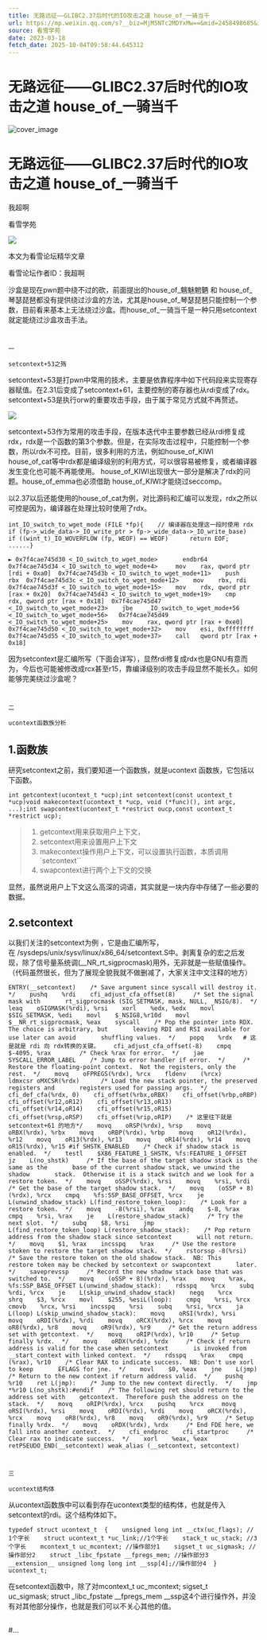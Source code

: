 ```yaml
---
title: 无路远征——GLIBC2.37后时代的IO攻击之道 house_of_一骑当千
url: https://mp.weixin.qq.com/s?__biz=MjM5NTc2MDYxMw==&mid=2458498685&idx=1&sn=2a422ec7d8df18d4a00a08ae00d6bcf9&chksm=b18e86f786f90fe1ee9a94f9d71e76900091e6d7f9ba8f0bb9f86613e4fbd84c9434c4ca6ab6&scene=58&subscene=0#rd
source: 看雪学苑
date: 2023-03-18
fetch_date: 2025-10-04T09:58:44.645312
---
```


# 无路远征——GLIBC2.37后时代的IO攻击之道 house_of_一骑当千

![cover_image](https://mmbiz.qpic.cn/sz_mmbiz_jpg/1UG7KPNHN8EGhnFtJH2ysic4o9sUdFchNSx2ujUawcMS7UumN5fJrphyTr0UicTIZbxjxRGsGUsAExN8Y6RMtWxA/0?wx_fmt=jpeg)

# 无路远征——GLIBC2.37后时代的IO攻击之道 house\_of\_一骑当千

我超啊

看雪学苑

![](https://mmbiz.qpic.cn/sz_mmbiz_png/1UG7KPNHN8EGhnFtJH2ysic4o9sUdFchNH9T0A8q8UuIibGoCHPLkyFP6SogCicEfWJ11tRLf9YYDdF1Nb4jcuBfQ/640?wx_fmt=png)

本文为看雪论坛精华文章

看雪论坛作者ID：我超啊

沙盒是现在pwn题中绕不过的砍，前面提出的house\_of\_魑魅魍魉 和 house\_of\_琴瑟琵琶都没有提供绕过沙盒的方法，尤其是house\_of\_琴瑟琵琶只能控制一个参数，目前看来基本上无法绕过沙盒。而house\_of\_一骑当千是一种只用setcontext就定能绕过沙盒攻击手法。

#

#

```
一

setcontext+53之殇
```

setcontext+53是打pwn中常用的技术，主要是依靠程序中如下代码段来实现寄存器赋值。在2.31后变成了setcontext+61，主要控制的寄存器也从rdi变成了rdx。setcontext+53是执行orw的重要攻击手段，由于属于常见方式就不再赘述。

![](https://mmbiz.qpic.cn/sz_mmbiz_png/1UG7KPNHN8GMjqO82AGRWSJrIX9Umhlnsic5XJoLswqPJhuDpsoibDicJW0KH74Nj7o8deDKFw26cesXB6apPBeKQ/640?wx_fmt=png)

setcontext+53作为常用的攻击手段，在版本迭代中主要参数已经从rdi修复成rdx，rdx是一个函数的第3个参数。但是，在实际攻击过程中，只能控制一个参数，所以rdx不可控。目前，很多利用的方法，例如house\_of\_KIWI house\_of\_cat等中rdx都是编译级别的利用方式，可以很容易被修复，或者编译器发生变化也可能不再能使用。 house\_of\_KIWI出现很大一部分是解决了rdx的问题。house\_of\_emma也必须借助 house\_of\_KIWI才能绕过seccomp。

以2.37以后还能使用的house\_of\_cat为例，对比源码和汇编可以发现，rdx之所以可控是因为，编译器在处理比较时使用了rdx。

```
int_IO_switch_to_wget_mode (FILE *fp){    // 编译器在处理这一段时使用 rdx  if (fp->_wide_data->_IO_write_ptr > fp->_wide_data->_IO_write_base)    if ((wint_t)_IO_WOVERFLOW (fp, WEOF) == WEOF)      return EOF;  ......}
```

```
► 0x7f4cae745d30 <_IO_switch_to_wget_mode>       endbr64  0x7f4cae745d34 <_IO_switch_to_wget_mode+4>     mov    rax, qword ptr [rdi + 0xa0]  0x7f4cae745d3b <_IO_switch_to_wget_mode+11>    push   rbx  0x7f4cae745d3c <_IO_switch_to_wget_mode+12>    mov    rbx, rdi  0x7f4cae745d3f <_IO_switch_to_wget_mode+15>    mov    rdx, qword ptr [rax + 0x20]  0x7f4cae745d43 <_IO_switch_to_wget_mode+19>    cmp    rdx, qword ptr [rax + 0x18]  0x7f4cae745d47 <_IO_switch_to_wget_mode+23>    jbe    _IO_switch_to_wget_mode+56                <_IO_switch_to_wget_mode+56>   0x7f4cae745d49 <_IO_switch_to_wget_mode+25>    mov    rax, qword ptr [rax + 0xe0]  0x7f4cae745d50 <_IO_switch_to_wget_mode+32>    mov    esi, 0xffffffff  0x7f4cae745d55 <_IO_switch_to_wget_mode+37>    call   qword ptr [rax + 0x18]
```

因为setcontext是汇编所写（下面会详写），显然rdi修复成rdx也是GNU有意而为，今后也可能被修改成rcx甚至r15，靠编译级别的攻击手段显然不能长久。如何能够完美绕过沙盒呢？

#

#

```
二

ucontext函数族分析
```

##

## 1.函数族

研究setcontext之前，我们要知道一个函数族，就是ucontext 函数族，它包括以下函数。

```
int getcontext(ucontext_t *ucp);int setcontext(const ucontext_t *ucp)void makecontext(ucontext_t *ucp, void (*func)(), int argc, ...);int swapcontext(ucontext_t *restrict oucp,const ucontext_t *restrict ucp);
```

> 1. getcontext用来获取用户上下文，
> 2. setcontext用来设置用户上下文
> 3. makecontext操作用户上下文，可以设置执行函数，本质调用`setcontext``
> 4. swapcontext进行两个上下文的交换

显然，虽然说用户上下文这么高深的词语，其实就是一块内存中存储了一些必要的数据。

##

## **2.setcontext**

以我们关注的setcontext为例 ，它是由汇编所写，在 /sysdeps/unix/sysv/linux/x86\_64/setcontext.S中。剥离复杂的宏之后发现，除了信号量系统调(\_\_NR\_rt\_sigprocmask)用外，无非就是一些赋值操作。（代码虽然很长，但为了展现全貌我就不做删减了，大家关注中文注释的地方）

```
ENTRY(__setcontext)    /* Save argument since syscall will destroy it.  */    pushq    %rdi    cfi_adjust_cfa_offset(8)     /* Set the signal mask with       rt_sigprocmask (SIG_SETMASK, mask, NULL, _NSIG/8).  */    leaq    oSIGMASK(%rdi), %rsi    xorl    %edx, %edx    movl    $SIG_SETMASK, %edi    movl    $_NSIG8,%r10d    movl    $__NR_rt_sigprocmask, %eax    syscall    /* Pop the pointer into RDX. The choice is arbitrary, but       leaving RDI and RSI available for use later can avoid       shuffling values.  */    popq    %rdx   # 这是就是 rdi 向 rdx转换的关键。    cfi_adjust_cfa_offset(-8)    cmpq    $-4095, %rax        /* Check %rax for error.  */    jae    SYSCALL_ERROR_LABEL    /* Jump to error handler if error.  */     /* Restore the floating-point context.  Not the registers, only the       rest.  */    movq    oFPREGS(%rdx), %rcx    fldenv    (%rcx)    ldmxcsr oMXCSR(%rdx)      /* Load the new stack pointer, the preserved registers and       registers used for passing args.  */    cfi_def_cfa(%rdx, 0)    cfi_offset(%rbx,oRBX)    cfi_offset(%rbp,oRBP)    cfi_offset(%r12,oR12)    cfi_offset(%r13,oR13)    cfi_offset(%r14,oR14)    cfi_offset(%r15,oR15)    cfi_offset(%rsp,oRSP)    cfi_offset(%rip,oRIP)    /* 这里往下就是 setcontext+61 的地方*/    movq    oRSP(%rdx), %rsp    movq    oRBX(%rdx), %rbx    movq    oRBP(%rdx), %rbp    movq    oR12(%rdx), %r12    movq    oR13(%rdx), %r13    movq    oR14(%rdx), %r14    movq    oR15(%rdx), %r15 #if SHSTK_ENABLED    /* Check if shadow stack is enabled.  */    testl    $X86_FEATURE_1_SHSTK, %fs:FEATURE_1_OFFSET    jz    L(no_shstk)     /* If the base of the target shadow stack is the same as the       base of the current shadow stack, we unwind the shadow       stack.  Otherwise it is a stack switch and we look for a       restore token.  */    movq    oSSP(%rdx), %rsi    movq    %rsi, %rdi     /* Get the base of the target shadow stack.  */    movq    (oSSP + 8)(%rdx), %rcx    cmpq    %fs:SSP_BASE_OFFSET, %rcx    je    L(unwind_shadow_stack) L(find_restore_token_loop):    /* Look for a restore token.  */    movq    -8(%rsi), %rax    andq    $-8, %rax    cmpq    %rsi, %rax    je    L(restore_shadow_stack)     /* Try the next slot.  */    subq    $8, %rsi    jmp    L(find_restore_token_loop) L(restore_shadow_stack):    /* Pop return address from the shadow stack since setcontext       will not return.  */    movq    $1, %rax    incsspq    %rax     /* Use the restore stoken to restore the target shadow stack.  */    rstorssp -8(%rsi)     /* Save the restore token on the old shadow stack.  NB: This       restore token may be checked by setcontext or swapcontext       later.  */    saveprevssp     /* Record the new shadow stack base that was switched to.  */    movq    (oSSP + 8)(%rdx), %rax    movq    %rax, %fs:SSP_BASE_OFFSET L(unwind_shadow_stack):    rdsspq    %rcx    subq    %rdi, %rcx    je    L(skip_unwind_shadow_stack)    negq    %rcx    shrq    $3, %rcx    movl    $255, %esiL(loop):    cmpq    %rsi, %rcx    cmovb    %rcx, %rsi    incsspq    %rsi    subq    %rsi, %rcx    ja    L(loop) L(skip_unwind_shadow_stack):    movq    oRSI(%rdx), %rsi    movq    oRDI(%rdx), %rdi    movq    oRCX(%rdx), %rcx    movq    oR8(%rdx), %r8    movq    oR9(%rdx), %r9     /* Get the return address set with getcontext.  */    movq    oRIP(%rdx), %r10     /* Setup finally %rdx.  */    movq    oRDX(%rdx), %rdx     /* Check if return address is valid for the case when setcontext       is invoked from __start_context with linked context.  */    rdsspq    %rax    cmpq    (%rax), %r10    /* Clear RAX to indicate success.  NB: Don't use xorl to keep       EFLAGS for jne.  */    movl    $0, %eax    jne    L(jmp)    /* Return to the new context if return address valid.  */    pushq    %r10    ret L(jmp):    /* Jump to the new context directly.  */    jmp    *%r10 L(no_shstk):#endif    /* The following ret should return to the address set with    getcontext.  Therefore push the address on the stack.  */    movq    oRIP(%rdx), %rcx    pushq    %rcx     movq    oRSI(%rdx), %rsi    movq    oRDI(%rdx), %rdi    movq    oRCX(%rdx), %rcx    movq    oR8(%rdx), %r8    movq    oR9(%rdx), %r9     /* Setup finally %rdx.  */    movq    oRDX(%rdx), %rdx     /* End FDE here, we fall into another context.  */    cfi_endproc    cfi_startproc     /* Clear rax to indicate success.  */    xorl    %eax, %eax    retPSEUDO_END(__setcontext) weak_alias (__setcontext, setcontext)
```

#

#

```
三

ucontext结构体
```

从ucontext函数族中可以看到存在ucontext类型的结构体，也就是传入setcontext的rdi。这个结构体如下。

```
typedef struct ucontext_t  {    unsigned long int __ctx(uc_flags); // 1个字长    struct ucontext_t *uc_link;//1个字长    stack_t uc_stack; //3个字长    mcontext_t uc_mcontext; //操作部分1    sigset_t uc_sigmask; //操作部分2    struct _libc_fpstate __fpregs_mem; //操作部分3     __extension__ unsigned long long int __ssp[4];//操作部分4  } ucontext_t;
```

在setcontext函数中，除了对mcontext\_t uc\_mcontext; sigset\_t uc\_sigmask; struct \_libc\_fpstate \_\_fpregs\_mem \_\_ssp这4个进行操作外，并没有对其他部分操作，也就是我们可以不关心其他的值。

##

#...
